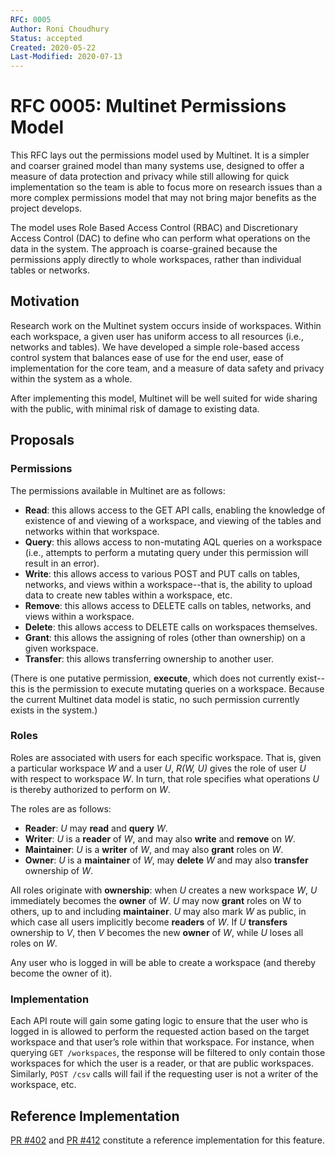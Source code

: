 ```yaml
---
RFC: 0005
Author: Roni Choudhury
Status: accepted
Created: 2020-05-22
Last-Modified: 2020-07-13
---
```


# RFC 0005: Multinet Permissions Model

This RFC lays out the permissions model used by Multinet. It is a simpler and
coarser grained model than many systems use, designed to offer a measure of data
protection and privacy while still allowing for quick implementation so the team
is able to focus more on research issues than a more complex permissions model
that may not bring major benefits as the project develops.

The model uses Role Based Access Control (RBAC) and Discretionary Access Control
(DAC) to define who can perform what operations on the data in the system. The
approach is coarse-grained because the permissions apply directly to whole
workspaces, rather than individual tables or networks.

## Motivation

Research work on the Multinet system occurs inside of workspaces. Within each
workspace, a given user has uniform access to all resources (i.e., networks and
tables). We have developed a simple role-based access control system that
balances ease of use for the end user, ease of implementation for the core team,
and a measure of data safety and privacy within the system as a whole.

After implementing this model, Multinet will be well suited for wide sharing
with the public, with minimal risk of damage to existing data.

## Proposals

### Permissions

The permissions available in Multinet are as follows:

- **Read**: this allows access to the GET API calls, enabling the knowledge of
  existence of and viewing of a workspace, and viewing of the tables and
  networks within that workspace.
- **Query**: this allows access to non-mutating AQL queries on a workspace
  (i.e., attempts to perform a mutating query under this permission will result
  in an error).
- **Write**: this allows access to various POST and PUT calls on tables,
  networks, and views within a workspace--that is, the ability to upload data to
  create new tables within a workspace, etc.
- **Remove**: this allows access to DELETE calls on tables, networks, and views
  within a workspace.
- **Delete**: this allows access to DELETE calls on workspaces themselves.
- **Grant**: this allows the assigning of roles (other than ownership) on a
  given workspace.
- **Transfer**: this allows transferring ownership to another user.

(There is one putative permission, **execute**, which does not currently
exist--this is the permission to execute mutating queries on a workspace.
Because the current Multinet data model is static, no such permission currently
exists in the system.)

### Roles

Roles are associated with users for each specific workspace. That is, given a
particular workspace *W* and a user *U*, *R(W, U)* gives the role of user *U*
with respect to workspace *W*. In turn, that role specifies what operations *U*
is thereby authorized to perform on *W*.

The roles are as follows:

- **Reader**: *U* may **read** and **query** *W*.
- **Writer**: *U* is a **reader** of *W*, and may also **write** and **remove**
  on *W*.
- **Maintainer**: *U* is a **writer** of *W*, and may also **grant** roles on
  *W*.
- **Owner**: *U* is a **maintainer** of *W*, may **delete** *W* and may also
  **transfer** ownership of *W*.

All roles originate with **ownership**: when *U* creates a new workspace *W*,
*U* immediately becomes the **owner** of *W*. *U* may now **grant** roles on W
to others, up to and including **maintainer**. *U* may also mark *W* as public,
in which case all users implicitly become **readers** of *W*. If *U*
**transfers** ownership to *V*, then *V* becomes the new **owner** of *W*, while
*U* loses all roles on *W*.

Any user who is logged in will be able to create a workspace (and thereby become
the owner of it).

### Implementation

Each API route will gain some gating logic to ensure that the user who is logged
in is allowed to perform the requested action based on the target workspace and
that user’s role within that workspace. For instance, when querying `GET /workspaces`,
the response will be filtered to only contain those workspaces for
which the user is a reader, or that are public workspaces. Similarly, `POST /csv`
calls will fail if the requesting user is not a writer of the workspace, etc.

## Reference Implementation

[PR #402](https://github.com/multinet-app/multinet-server/pull/402) and [PR #412](https://github.com/multinet-app/multinet-server/pull/412) constitute a
reference implementation for this feature.
